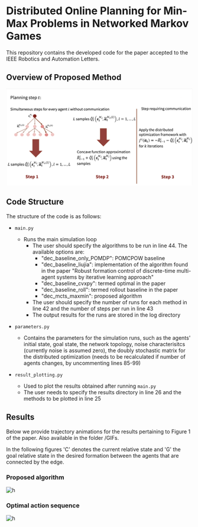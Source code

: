 # Distributed Online Planning for Min-Max Problems in Networked Markov Games

This repository contains the developed code for the paper accepted to the IEEE Robotics and Automation Letters.

## Overview of Proposed Method
![](https://github.com/alextzik/distr_online_maxmin_markov_game/blob/main/GIFs/OverviewProposedMethod.png)

## Code Structure

The structure of the code is as follows:
* ```main.py```
  * Runs the main simulation loop
    * The user should specify the algorithms to be run in line 44. The available options are:
      * "dec_baseline_only_POMDP": POMCPOW baseline
      * "dec_baseline_liujia": implementation of the algorithm found in the paper "Robust formation control of discrete-time multi-agent
        systems by iterative learning approach"
      * "dec_baseline_cvxpy": termed optimal in the paper
      * "dec_baseline_roll": termed rollout baseline in the paper
      * "dec_mcts_maxmin": proposed algorithm
    * The user should specify the number of runs for each method in line 42 and the number of steps per run in line 43
    * The output results for the runs are stored in the log directory

* ```parameters.py```
  * Contains the parameters for the simulation runs, such as the agents' initial state, goal state, the network topology, noise characterisitcs (currently noise is assumed zero), the doubly stochastic matrix for the distributed optimization (needs to be recalculated if number of agents changes, by uncommenting lines 85-99)
* ```result_plotting.py```
  * Used to plot the results obtained after running ```main.py```
  * The user needs to specify the results directory in line 26 and the methods to be plotted in line 25

## Results

Below we provide trajectory animations for the results pertaining to Figure 1 of the paper. Also available in the folder /GIFs.

In the following figures 'C' denotes the current relative state and 'G' the goal relative state in the desired formation between the agents that are connected by the edge. 
### Proposed algorithm 
![h](https://github.com/alextzik/decentralized_mcts/blob/comp_with_liu_jia/GIFs/proposed.gif)
### Optimal action sequence 
![h](https://github.com/alextzik/decentralized_mcts/blob/comp_with_liu_jia/GIFs/cvxpy.gif)










